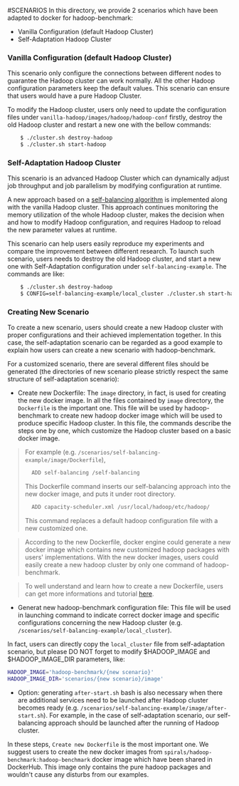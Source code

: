 #SCENARIOS
In this directory, we provide 2 scenarios which have been adapted to docker for hadoop-benchmark:
- Vanilla Configuration (default Hadoop Cluster) 
- Self-Adaptation Hadoop Cluster

### Vanilla Configuration (default Hadoop Cluster)
This scenario only configure the connections between different nodes to guarantee the Hadoop cluster can work normally.
All the other Hadoop configuration parameters keep the default values.
This scenario can ensure that users would have a pure Hadoop Cluster.

To modify the Hadoop cluster, users only need to update the configuration files under `vanilla-hadoop/images/hadoop/hadoop-conf` firstly, destroy the old Hadoop cluster and restart a new one with the bellow commands:
```sh
	$ ./cluster.sh destroy-hadoop
	$ ./cluster.sh start-hadoop
```

### Self-Adaptation Hadoop Cluster
This scenario is an advanced Hadoop Cluster which can dynamically adjust job throughput and job parallelism by modifying configuration at runtime.

A new approach based on a [self-balancing algorithm](https://hal.inria.fr/hal-01294834) is implemented along with the vanilla Hadoop cluster.
This approach continues monitoring the memory utilization of the whole Hadoop cluster, makes the decision when and how to modify Hadoop configuration, and requires Hadoop to reload the new parameter values at runtime.

This scenario can help users easily reproduce my experiments and compare the improvement between different research.
To launch such scenario, users needs to destroy the old Hadoop cluster, and start a new one with Self-Adaptation configuration under `self-balancing-example`.
The commands are like:
```sh
	$ ./cluster.sh destroy-hadoop
	$ CONFIG=self-balancing-example/local_cluster ./cluster.sh start-hadoop
```

### Creating New Scenario
To create a new scenario, users should create a new Hadoop cluster with proper configurations and their achieved implementation together.
In this case, the self-adaptation scenario can be regarded as a good example to explain how users can create a new scenario with hadoop-benchmark.

For a customized scenario, there are several different files should be generated (the directories of new scenario please strictly respect the same structure of self-adaptation scenario):

- Create new Dockerfile: The `image` directory, in fact, is used for creating the new docker image.
In all the files contained by `image` directory, the `Dockerfile` is the important one.
This file will be used by hadoop-benchmark to create new hadoop docker image which will be used to produce specific Hadoop cluster.
In this file, the commands describe the steps one by one, which customize the Hadoop cluster based on a basic docker image.

>For example (e.g. `/scenarios/self-balancing-example/image/Dockerfile`),
>```sh
>	ADD self-balancing /self-balancing
>```
>This Dockerfile command inserts our self-balancing approach into the new docker image, and puts it under root directory.
>```sh
>	ADD capacity-scheduler.xml /usr/local/hadoop/etc/hadoop/
>```
>This command replaces a default hadoop configuration file with a new customized one.

>According to the new Dockerfile, docker engine could generate a new docker image which contains new customized hadoop packages with users' implementations.
With the new docker images, users could easily create a new hadoop cluster by only one command of hadoop-benchmark.

>To well understand and learn how to create a new Dockerfile, users can get more informations and tutorial [here](https://docs.docker.com/engine/reference/builder/).

- Generat new hadoop-benchmark configuration file: This file will be used in launching command to indicate correct docker image and specific configurations concerning the new Hadoop cluster (e.g. `/scenarios/self-balancing-example/local_cluster`).

In fact, users can directly copy the `local_cluster` file from self-adaptation scenario, but please DO NOT forget to modify $HADOOP_IMAGE and $HADOOP_IMAGE_DIR parameters, like:
```sh
HADOOP_IMAGE='hadoop-benchmark/{new scenario}'
HADOOP_IMAGE_DIR='scenarios/{new scenario}/image'
```

- Option: generating `after-start.sh` bash is also necessary when there are additional services need to be launched after Hadoop cluster becomes ready (e.g. `/scenarios/self-balancing-example/image/after-start.sh`).
For example, in the case of self-adaptation scenario, our self-balancing approach should be launched after the running of Hadoop cluster.

In these steps, `Create new Dockerfile` is the most important one.
We suggest users to create the new docker images from `spirals/hadoop-benchmark:hadoop-benchmark` docker image which have been shared in DockerHub.
This image only contains the pure hadoop packages and wouldn't cause any disturbs from our examples.